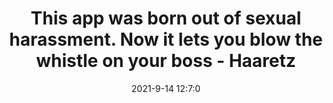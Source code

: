 ---
"title": "This app was born out of sexual harassment. Now it lets you blow the whistle on your boss - Haaretz"
"date": "2021-9-14 12:7:0"
"feed_name": "GOOGLENEWS"
"feed_website": "https://news.google.com/search?q=drilling%2Bincident&hl=en-US&gl=US&ceid=US:en"
"feed_rss": "https://news.google.com/rss/search?q=drilling%2Bincident&hl=en-US&gl=US&ceid=US:en"
"link": "https://www.haaretz.com/israel-news/tech-news/.premium-this-app-lets-you-blow-the-whistle-on-your-boss-1.10200053"
"file": "_posts/-57a0c69bcc1d351fb55f485095b0dfcf36de8f7a.md"
"accident": "0"
"drilling": "0"
---